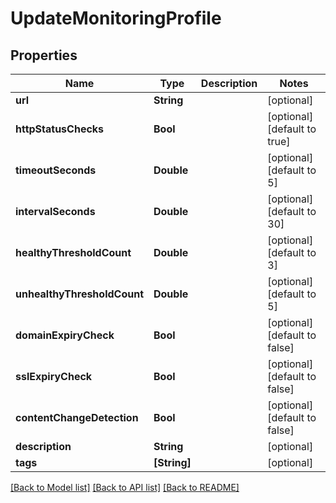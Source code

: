 # UpdateMonitoringProfile

## Properties
Name | Type | Description | Notes
------------ | ------------- | ------------- | -------------
**url** | **String** |  | [optional] 
**httpStatusChecks** | **Bool** |  | [optional] [default to true]
**timeoutSeconds** | **Double** |  | [optional] [default to 5]
**intervalSeconds** | **Double** |  | [optional] [default to 30]
**healthyThresholdCount** | **Double** |  | [optional] [default to 3]
**unhealthyThresholdCount** | **Double** |  | [optional] [default to 5]
**domainExpiryCheck** | **Bool** |  | [optional] [default to false]
**sslExpiryCheck** | **Bool** |  | [optional] [default to false]
**contentChangeDetection** | **Bool** |  | [optional] [default to false]
**description** | **String** |  | [optional] 
**tags** | **[String]** |  | [optional] 

[[Back to Model list]](../README.md#documentation-for-models) [[Back to API list]](../README.md#documentation-for-api-endpoints) [[Back to README]](../README.md)


